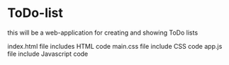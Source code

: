 # ToDo-list
this will be a web-application for creating and showing ToDo lists

index.html file includes HTML code 
main.css file include CSS code
app.js file include Javascript code
